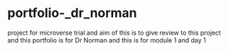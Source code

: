 # portfolio-_dr_norman
project for microverse trial and aim of this is to give review to this project and this portfolio is for Dr Norman and this is for module 1 and day 1
